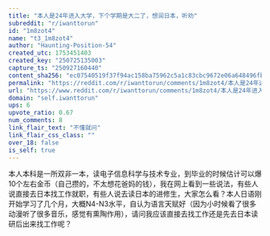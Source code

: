 ```yaml
---
title: "本人是24年进入大学，下个学期是大二了，想润日本，听劝"
subreddit: "r/iwanttorun"
id: "1m8zot4"
name: "t3_1m8zot4"
author: "Haunting-Position-54"
created_utc: 1753451403
created_key: "250725135003"
capture_ts: "250927160440"
content_sha256: "ec07540519f37f94ac158ba75962c5a1c83cbc9672e06a648496fbde187443c1"
permalink: "https://reddit.com/r/iwanttorun/comments/1m8zot4/本人是24年进入大学下个学期是大二了想润日本听劝/"
url: "https://www.reddit.com/r/iwanttorun/comments/1m8zot4/本人是24年进入大学下个学期是大二了想润日本听劝/"
domain: "self.iwanttorun"
ups: 6
upvote_ratio: 0.67
num_comments: 8
link_flair_text: "不懂就问"
link_flair_css_class: ""
over_18: false
is_self: true
---
```


本人本科是一所双非一本，读电子信息科学与技术专业，到毕业的时候估计可以爆10个左右金币（自己攒的，不太想花爸妈的钱），我在网上看到一些说法，有些人说直接去日本找工作就职，有些人说去读日本的进修生，大家怎么看？本人日语刚开始学习了几个月，大概N4-N3水平，自认为语言天赋好（因为小时候看了很多动漫听了很多音乐，感觉有熏陶作用），请问我应该直接去找工作还是先去日本读研后出来找工作呢？
